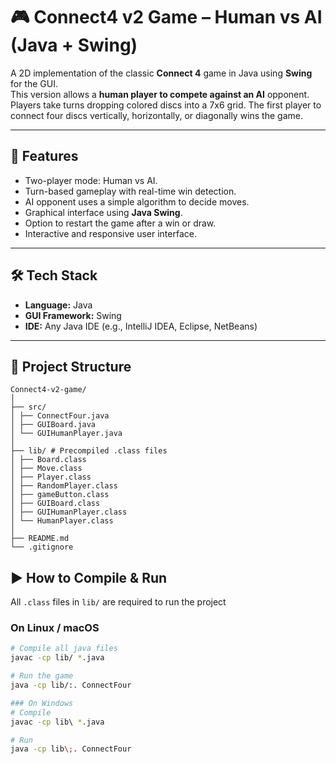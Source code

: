 # 🎮 Connect4 v2 Game – Human vs AI (Java + Swing)

A 2D implementation of the classic **Connect 4** game in Java using **Swing** for the GUI.  
This version allows a **human player to compete against an AI** opponent. Players take turns dropping colored discs into a 7x6 grid. The first player to connect four discs vertically, horizontally, or diagonally wins the game.

---

## 🧠 Features
- Two-player mode: Human vs AI.
- Turn-based gameplay with real-time win detection.
- AI opponent uses a simple algorithm to decide moves.
- Graphical interface using **Java Swing**.
- Option to restart the game after a win or draw.
- Interactive and responsive user interface.

---

## 🛠️ Tech Stack
- **Language:** Java  
- **GUI Framework:** Swing  
- **IDE:** Any Java IDE (e.g., IntelliJ IDEA, Eclipse, NetBeans)  

---

## 📂 Project Structure
```
Connect4-v2-game/
│
├── src/
│ ├── ConnectFour.java
│ ├── GUIBoard.java
│ └── GUIHumanPlayer.java
│
├── lib/ # Precompiled .class files
│ ├── Board.class
│ ├── Move.class
│ ├── Player.class
│ ├── RandomPlayer.class
│ ├── gameButton.class
│ ├── GUIBoard.class
│ ├── GUIHumanPlayer.class
│ └── HumanPlayer.class
│
├── README.md
└── .gitignore
```
## ▶️ How to Compile & Run

All `.class` files in `lib/` are required to run the project

### On Linux / macOS
```bash
# Compile all java files
javac -cp lib/ *.java

# Run the game
java -cp lib/:. ConnectFour

### On Windows
# Compile
javac -cp lib\ *.java

# Run
java -cp lib\;. ConnectFour
